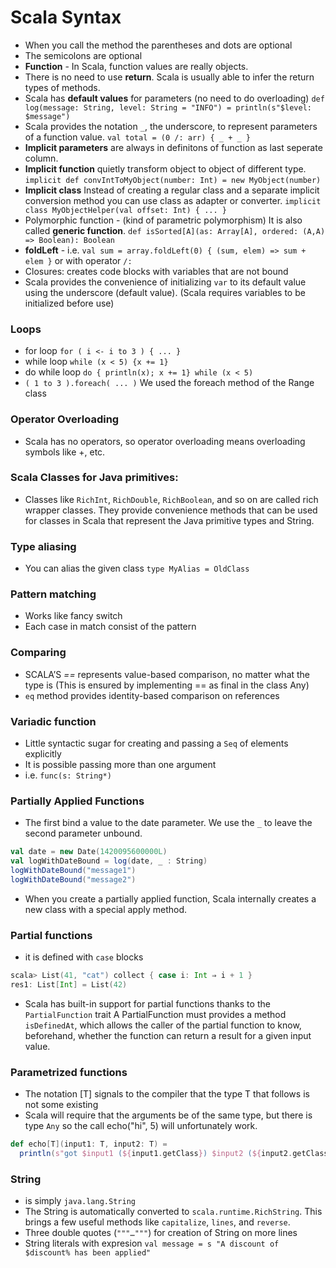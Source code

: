 Scala Syntax
==============

- When you call the method the parentheses and dots are optional
- The semicolons are optional 
- **Function** - In Scala, function values are really objects.
- There is no need to use **return**. Scala is usually able to infer the return types of methods.
- Scala has **default values** for parameters (no need to do overloading)
`def log(message: String, level: String = "INFO") = println(s"$level: $message")`
- Scala provides the notation `_`, the underscore, to represent parameters of a function value. `val total = (0 /: arr) { _ + _ }`
- **Implicit parameters** are always in definitons of function as last seperate column.
- **Implicit function** quietly transform object to object of different type. `implicit def convIntToMyObject(number: Int) = new MyObject(number)`
- **Implicit class** Instead of creating a regular class and a separate implicit conversion method you can use class as adapter or converter.  `implicit class MyObjectHelper(val offset: Int) { ... }`
- Polymorphic function - (kind of parametric polymorphism) It is also called **generic function**. `def isSorted[A](as: Array[A], ordered: (A,A) => Boolean): Boolean`
- **foldLeft** - i.e. `val sum = array.foldLeft(0) { (sum, elem) => sum + elem }` or with operator `/:`
- Closures: creates code blocks with variables that are not bound
- Scala provides the convenience of initializing `var` to its default value using the underscore (default value). (Scala requires variables to be initialized before use)


### Loops
- for loop `for ( i <- i to 3 ) { ... }`
- while loop `while (x < 5) {x += 1}`
- do while loop `do { println(x); x += 1} while (x < 5)`
- `( 1 to 3 ).foreach( ... )` We used the foreach method of the Range class

### Operator Overloading
- Scala has no operators, so operator overloading means overloading symbols like +, etc.

### Scala Classes for Java primitives:
- Classes like `RichInt`, `RichDouble`, `RichBoolean`, and so on are called rich wrapper classes. They provide convenience methods that can be used for classes in Scala that represent the Java primitive types and String.

### Type aliasing
- You can alias the given class `type MyAlias = OldClass`

### Pattern matching
- Works like fancy switch
- Each case in match consist of the pattern

### Comparing
- SCALA’S *==* represents value-based comparison, no matter what the type is (This is ensured by implementing == as final in the class Any)
- `eq` method provides identity-based comparison on references

### Variadic function
- Little syntactic sugar for creating and passing a `Seq` of elements explicitly
- It is possible passing more than one argument
- i.e. `func(s: String*)`

### Partially Applied Functions
- The first bind a value to the date parameter. We use the `_` to leave the second parameter unbound.
```scala
val date = new Date(1420095600000L) 	
val logWithDateBound = log(date, _ : String)
logWithDateBound("message1")
logWithDateBound("message2")
```
- When you create a partially applied function, Scala internally creates a new class with a special apply method.

### Partial functions
- it is defined with `case` blocks
```scala
scala> List(41, "cat") collect { case i: Int ⇒ i + 1 }
res1: List[Int] = List(42)
```
- Scala has built-in support for partial functions thanks to the `PartialFunction` trait
A PartialFunction must provides a method `isDefinedAt`, which allows the caller of the partial function to know, beforehand, whether the function can return a result for a given input value.

### Parametrized functions
- The notation [T] signals to the compiler that the type T that follows is not some existing
- Scala will require that the arguments be of the same type, but there is type `Any` so the call echo("hi", 5) will unfortunately work.
```scala
def echo[T](input1: T, input2: T) =
  println(s"got $input1 (${input1.getClass}) $input2 (${input2.getClass})")
```

### String
- is simply `java.lang.String`
- The String is automatically converted to `scala.runtime.RichString`. This brings a few useful methods like `capitalize`, `lines`, and `reverse`.
- Three double quotes (`"""…"""`) for creation of String on more lines
- String literals with expresion `val message = s "A discount of $discount% has been applied"`


